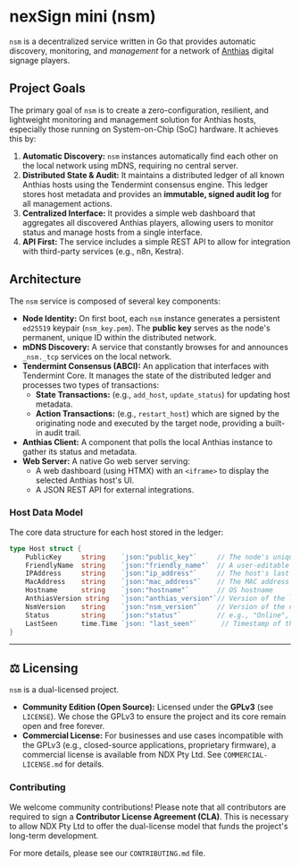 # nexSign mini (nsm)

`nsm` is a decentralized service written in Go that provides automatic discovery, monitoring, and *management* for a network of [Anthias](https://www.anthias.io/) digital signage players.

## Project Goals

The primary goal of `nsm` is to create a zero-configuration, resilient, and lightweight monitoring and management solution for Anthias hosts, especially those running on System-on-Chip (SoC) hardware. It achieves this by:

1.  **Automatic Discovery:** `nsm` instances automatically find each other on the local network using mDNS, requiring no central server.
2.  **Distributed State & Audit:** It maintains a distributed ledger of all known Anthias hosts using the Tendermint consensus engine. This ledger stores host metadata and provides an **immutable, signed audit log** for all management actions.
3.  **Centralized Interface:** It provides a simple web dashboard that aggregates all discovered Anthias players, allowing users to monitor status and manage hosts from a single interface.
4.  **API First:** The service includes a simple REST API to allow for integration with third-party services (e.g., n8n, Kestra).

## Architecture

The `nsm` service is composed of several key components:

* **Node Identity:** On first boot, each `nsm` instance generates a persistent `ed25519` keypair (`nsm_key.pem`). The **public key** serves as the node's permanent, unique ID within the distributed network.
* **mDNS Discovery:** A service that constantly browses for and announces `_nsm._tcp` services on the local network.
* **Tendermint Consensus (ABCI):** An application that interfaces with Tendermint Core. It manages the state of the distributed ledger and processes two types of transactions:
    * **State Transactions:** (e.g., `add_host`, `update_status`) for updating host metadata.
    * **Action Transactions:** (e.g., `restart_host`) which are signed by the originating node and executed by the target node, providing a built-in audit trail.
* **Anthias Client:** A component that polls the local Anthias instance to gather its status and metadata.
* **Web Server:** A native Go web server serving:
    * A web dashboard (using HTMX) with an `<iframe>` to display the selected Anthias host's UI.
    * A JSON REST API for external integrations.

### Host Data Model

The core data structure for each host stored in the ledger:

```go
type Host struct {
    PublicKey     string    `json:"public_key"`     // The node's unique, permanent ID
    FriendlyName  string    `json:"friendly_name"`  // A user-editable alias (e.g., "Lobby TV")
    IPAddress     string    `json:"ip_address"`     // The host's last known IP
    MacAddress    string    `json:"mac_address"`    // The MAC address (for stable hardware ID)
    Hostname      string    `json:"hostname"`       // OS hostname
    AnthiasVersion string   `json:"anthias_version"`// Version of the local Anthias instance
    NsmVersion    string    `json:"nsm_version"`    // Version of the nsm service itself
    Status        string    `json:"status"`         // e.g., "Online", "Offline", "Rebooting"
    LastSeen      time.Time `json: "last_seen"`      // Timestamp of the last successful poll
}
```

---

## ⚖️ Licensing

`nsm` is a dual-licensed project.

* **Community Edition (Open Source):** Licensed under the **GPLv3** (see `LICENSE`). We chose the GPLv3 to ensure the project and its core remain open and free forever.
* **Commercial License:** For businesses and use cases incompatible with the GPLv3 (e.g., closed-source applications, proprietary firmware), a commercial license is available from NDX Pty Ltd. See `COMMERCIAL-LICENSE.md` for details.

### Contributing

We welcome community contributions! Please note that all contributors are required to sign a **Contributor License Agreement (CLA)**. This is necessary to allow NDX Pty Ltd to offer the dual-license model that funds the project's long-term development.

For more details, please see our `CONTRIBUTING.md` file.